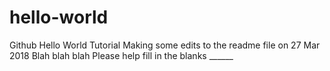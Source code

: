# hello-world
Github Hello World Tutorial
Making some edits to the readme file on 27 Mar 2018
Blah blah blah
Please help fill in the blanks ______

